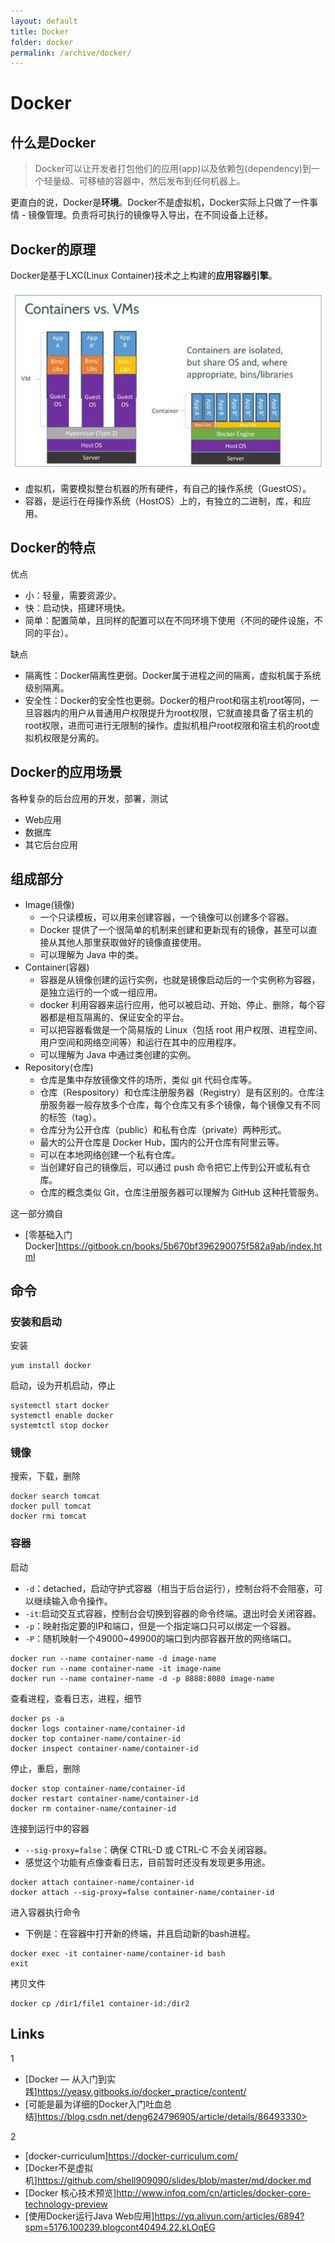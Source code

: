 ```yaml
---
layout: default
title: Docker
folder: docker
permalink: /archive/docker/
---
```


# Docker

## 什么是Docker

> Docker可以让开发者打包他们的应用(app)以及依赖包(dependency)到一个轻量级、可移植的容器中，然后发布到任何机器上。

更直白的说，Docker是**环境**。Docker不是虚拟机，Docker实际上只做了一件事情 - 镜像管理。负责将可执行的镜像导入导出，在不同设备上迁移。

## Docker的原理

Docker是基于LXC(Linux Container)技术之上构建的**应用容器引擎**。

![docker-container-vs-vm.png](img/docker-container-vs-vm.png)

- 虚拟机，需要模拟整台机器的所有硬件，有自己的操作系统（GuestOS）。
- 容器，是运行在母操作系统（HostOS）上的，有独立的二进制，库，和应用。

## Docker的特点

优点
- 小：轻量，需要资源少。
- 快：启动快，搭建环境快。
- 简单：配置简单，且同样的配置可以在不同环境下使用（不同的硬件设施，不同的平台）。

缺点
- 隔离性：Docker隔离性更弱。Docker属于进程之间的隔离，虚拟机属于系统级别隔离。
- 安全性：Docker的安全性也更弱。Docker的租户root和宿主机root等同，一旦容器内的用户从普通用户权限提升为root权限，它就直接具备了宿主机的root权限，进而可进行无限制的操作。虚拟机租户root权限和宿主机的root虚拟机权限是分离的。

## Docker的应用场景

各种复杂的后台应用的开发，部署，测试
- Web应用
- 数据库
- 其它后台应用

## 组成部分

- Image(镜像)
  - 一个只读模板，可以用来创建容器，一个镜像可以创建多个容器。
  - Docker 提供了一个很简单的机制来创建和更新现有的镜像，甚至可以直接从其他人那里获取做好的镜像直接使用。
  - 可以理解为 Java 中的类。
- Container(容器)
  - 容器是从镜像创建的运行实例，也就是镜像启动后的一个实例称为容器，是独立运行的一个或一组应用。
  - docker 利用容器来运行应用，他可以被启动、开始、停止、删除，每个容器都是相互隔离的、保证安全的平台。
  - 可以把容器看做是一个简易版的 Linux（包括 root 用户权限、进程空间、用户空间和网络空间等）和运行在其中的应用程序。
  - 可以理解为 Java 中通过类创建的实例。
- Repository(仓库)
  - 仓库是集中存放镜像文件的场所，类似 git 代码仓库等。
  - 仓库（Respository）和仓库注册服务器（Registry）是有区别的。仓库注册服务器一般存放多个仓库，每个仓库又有多个镜像，每个镜像又有不同的标签（tag）。
  - 仓库分为公开仓库（public）和私有仓库（private）两种形式。
  - 最大的公开仓库是 Docker Hub，国内的公开仓库有阿里云等。
  - 可以在本地网络创建一个私有仓库。
  - 当创建好自己的镜像后，可以通过 push 命令把它上传到公开或私有仓库。
  - 仓库的概念类似 Git，仓库注册服务器可以理解为 GitHub 这种托管服务。

这一部分摘自
- [零基础入门 Docker]<https://gitbook.cn/books/5b670bf396290075f582a9ab/index.html>

## 命令

### 安装和启动

安装

~~~
yum install docker
~~~

启动，设为开机启动，停止

~~~
systemctl start docker
systemctl enable docker
systemtctl stop docker
~~~

### 镜像

搜索，下载，删除

~~~
docker search tomcat
docker pull tomcat
docker rmi tomcat
~~~

### 容器

启动

- `-d`：detached，启动守护式容器（相当于后台运行），控制台将不会阻塞，可以继续输入命令操作。
- `-it`:启动交互式容器，控制台会切换到容器的命令终端。退出时会关闭容器。
- `-p`：映射指定要的IP和端口，但是一个指定端口只可以绑定一个容器。
- `-P`：随机映射一个49000~49900的端口到内部容器开放的网络端口。

~~~
docker run --name container-name -d image-name
docker run --name container-name -it image-name
docker run --name container-name -d -p 8888:8080 image-name
~~~

查看进程，查看日志，进程，细节

~~~
docker ps -a
docker logs container-name/container-id
docker top container-name/container-id
docker inspect container-name/container-id
~~~

停止，重启，删除

~~~
docker stop container-name/container-id
docker restart container-name/container-id
docker rm container-name/container-id
~~~

连接到运行中的容器

- `--sig-proxy=false`：确保 CTRL-D 或 CTRL-C 不会关闭容器。
- 感觉这个功能有点像查看日志，目前暂时还没有发现更多用途。

~~~
docker attach container-name/container-id
docker attach --sig-proxy=false container-name/container-id
~~~

进入容器执行命令

- 下例是：在容器中打开新的终端，并且启动新的bash进程。

~~~
docker exec -it container-name/container-id bash
exit
~~~

拷贝文件

~~~
docker cp /dir1/file1 container-id:/dir2
~~~

## Links

1
- [Docker — 从入门到实践]<https://yeasy.gitbooks.io/docker_practice/content/>
- [可能是最为详细的Docker入门吐血总结]https://blog.csdn.net/deng624796905/article/details/86493330>

2
- [docker-curriculum]<https://docker-curriculum.com/>
- [Docker不是虚拟机]<https://github.com/shell909090/slides/blob/master/md/docker.md>
- [Docker 核心技术预览]<http://www.infoq.com/cn/articles/docker-core-technology-preview>
- [使用Docker运行Java Web应用]<https://yq.aliyun.com/articles/6894?spm=5176.100239.blogcont40494.22.kLOqEG>
